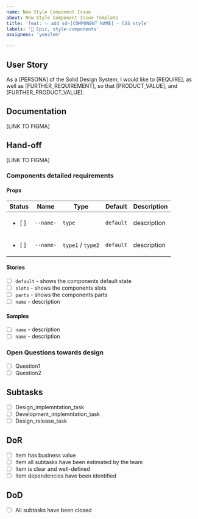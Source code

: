 ```yaml
---
name: New Style Component Issue
about: New Style Component Issue Template
title: 'feat: ✨ add sd-[COMPONENT_NAME] - CSS style'
labels: '🙌 Epic, style-components'
assignees: 'yoezlem'

---
```


## User Story
As a [PERSONA] of the Solid Design System, I would like to [REQUIRE], as well as [FURTHER_REQUIREMENT], so that [PRODUCT_VALUE], and [FURTHER_PRODUCT_VALUE].

## Documentation
[LINK TO FIGMA]
## Hand-off
[LINK TO FIGMA]

### Components detailed requirements
#### Props
| Status | Name | Type | Default | Description |
| ------------- | ------------- | ------------- | ------------- | ------------- |
| <ul><li>[ ] </li></ul>  | `--name-` | `type` | `default` | description |
| <ul><li>[ ] </li></ul>  | `--name-` | `type1` / `type2` | `default` | description |

#### Stories
  - [ ] `default` - shows the components default state
  - [ ] `slots` - shows the components slots
  - [ ] `parts` - shows the components parts
  - [ ] `name` - description
#### Samples
  - [ ] `name` - description
  - [ ] `name` - description

### Open Questions towards design
- [ ] Question1
- [ ] Question2

## Subtasks
- [ ] Design_implemntation_task
- [ ] Development_implemntation_task
- [ ] Design_release_task

## DoR
- [ ] Item has business value
- [ ] Item all subtasks have been estimated by the team
- [ ] Item is clear and well-defined
- [ ] Item dependencies have been identified

## DoD
- [ ] All subtasks have been closed
